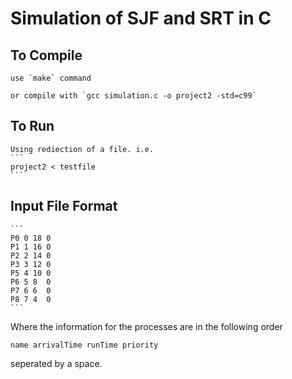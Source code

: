 # Simulation of SJF and SRT in C

## To Compile
	use `make` command
	
	or compile with `gcc simulation.c -o project2 -std=c99`

## To Run
	Using rediection of a file. i.e.
	```
	project2 < testfile
	```

## Input File Format
	```
	P0 0 18 0
	P1 1 16 0
	P2 2 14 0
	P3 3 12 0
	P5 4 10 0
	P6 5 8  0
	P7 6 6  0
	P8 7 4  0
	```
Where the information for the processes are in the following order

``` name arrivalTime runTime priority ```

seperated by a space.